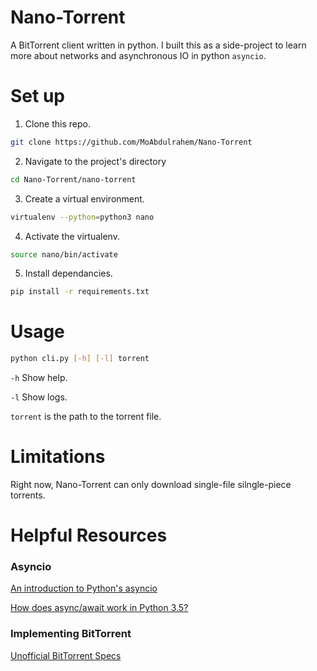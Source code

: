 # Nano-Torrent
A BitTorrent client written in python. I built this as a side-project to learn more about networks and asynchronous IO in python `asyncio`.

# Set up
1. Clone this repo.
```bash
git clone https://github.com/MoAbdulrahem/Nano-Torrent
```
2. Navigate to the project's directory
```bash
cd Nano-Torrent/nano-torrent
```
3. Create a virtual environment.
```bash
virtualenv --python=python3 nano
```
4. Activate the virtualenv.
```bash
source nano/bin/activate
```
5. Install dependancies.
```bash
pip install -r requirements.txt
```

# Usage
```bash
python cli.py [-h] [-l] torrent
```
`-h` Show help.

`-l` Show logs.

`torrent` is the path to the torrent file.

# Limitations
Right now, Nano-Torrent can only download single-file silngle-piece torrents.

# Helpful Resources
### Asyncio
[An introduction to Python's asyncio](https://markuseliasson.se/article/introduction-to-asyncio/)

[How does async/await work in Python 3.5?](https://snarky.ca/how-the-heck-does-async-await-work-in-python-3-5/)
### Implementing BitTorrent
[Unofficial BitTorrent Specs](https://wiki.theory.org/BitTorrentSpecification)

